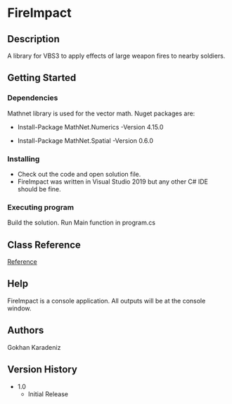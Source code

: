 # FireImpact


## Description

A library for VBS3 to apply effects of large weapon fires to nearby soldiers.

## Getting Started

### Dependencies

Mathnet library is used for the vector math. Nuget packages are:

* Install-Package MathNet.Numerics -Version 4.15.0

* Install-Package MathNet.Spatial -Version 0.6.0

### Installing

* Check out the code and open solution file.
* FireImpact was written in Visual Studio 2019 but any other C# IDE should be fine.

### Executing program

Build the solution.
Run Main function in program.cs

## Class Reference
[Reference](https://gokhankaradeniz.github.io/annotated.html)

## Help

FireImpact is a console application. All outputs will be at the console window.

## Authors

Gokhan Karadeniz

## Version History

* 1.0
    * Initial Release

